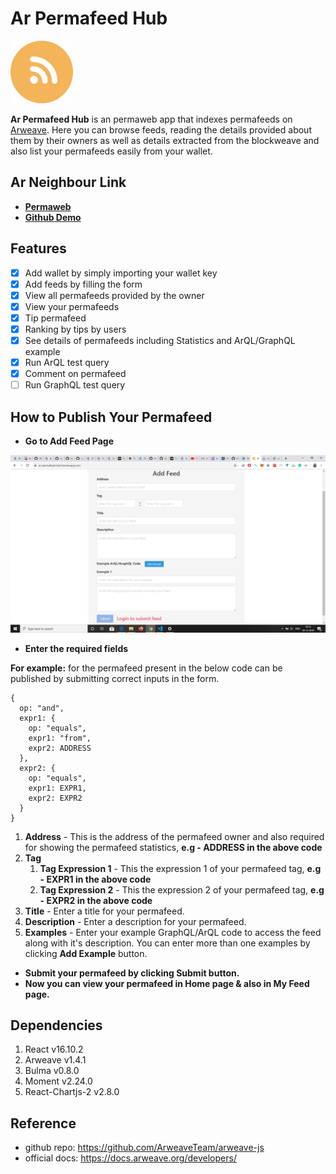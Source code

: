 # Ar Permafeed Hub

<img src="https://github.com/mmitrasish/ArPermafeedHub/blob/master/public/logo.png" width="100" height="100">

**Ar Permafeed Hub** is an permaweb app that indexes permafeeds on [Arweave](https://www.arweave.org/). Here you can browse feeds, reading the details provided about them by their owners as well as details extracted from the blockweave and also list your permafeeds easily from your wallet.

## Ar Neighbour Link

- [**Permaweb**](https://arweave.net/avRy0EETH9r6axDYJpcGNYJ6j4pmXOjJKZp3fr1cTdM)
- [**Github Demo**](https://mmitrasish.github.io/ArPermafeedHub/build/)

## Features

- [x] Add wallet by simply importing your wallet key
- [x] Add feeds by filling the form
- [x] View all permafeeds provided by the owner
- [x] View your permafeeds
- [x] Tip permafeed
- [x] Ranking by tips by users
- [x] See details of permafeeds including Statistics and ArQL/GraphQL example
- [x] Run ArQL test query
- [x] Comment on permafeed
- [ ] Run GraphQL test query

## How to Publish Your Permafeed

- **Go to Add Feed Page**

<img src="https://github.com/mmitrasish/ArPermafeedHub/blob/master/screetshots/screenshots.png">

- **Enter the required fields**

**For example:** for the permafeed present in the below code can be published by submitting correct inputs in the form.

```
{
  op: "and",
  expr1: {
    op: "equals",
    expr1: "from",
    expr2: ADDRESS
  },
  expr2: {
    op: "equals",
    expr1: EXPR1,
    expr2: EXPR2
  }
}
```

1. **Address** - This is the address of the permafeed owner and also required for showing the permafeed statistics, **e.g - ADDRESS in the above code**
1. **Tag**
   1. **Tag Expression 1** - This the expression 1 of your permafeed tag, **e.g - EXPR1 in the above code**
   1. **Tag Expression 2** - This the expression 2 of your permafeed tag, **e.g - EXPR2 in the above code**
1. **Title** - Enter a title for your permafeed.
1. **Description** - Enter a description for your permafeed.
1. **Examples** - Enter your example GraphQL/ArQL code to access the feed along with it's description. You can enter more than one examples by clicking **Add Example** button.

- **Submit your permafeed by clicking Submit button.**
- **Now you can view your permafeed in Home page & also in My Feed page.**

## Dependencies

1. React v16.10.2
1. Arweave v1.4.1
1. Bulma v0.8.0
1. Moment v2.24.0
1. React-Chartjs-2 v2.8.0

## Reference

- github repo: https://github.com/ArweaveTeam/arweave-js
- official docs: https://docs.arweave.org/developers/
